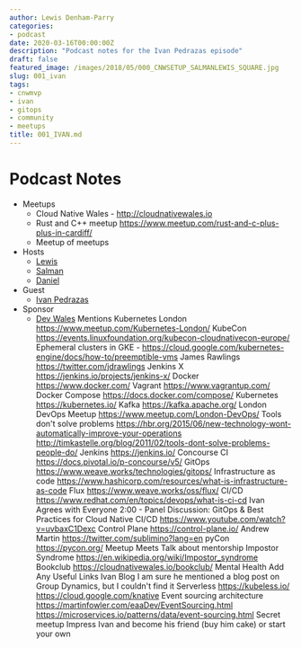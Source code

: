 ```yaml
---
author: Lewis Denham-Parry
categories:
- podcast
date: 2020-03-16T00:00:00Z
description: "Podcast notes for the Ivan Pedrazas episode"
draft: false
featured_image: /images/2018/05/000_CNWSETUP_SALMANLEWIS_SQUARE.jpg
slug: 001_ivan
tags:
- cnwmvp
- ivan
- gitops
- community
- meetups
title: 001_IVAN.md
---
```


# Podcast Notes

- Meetups
  - Cloud Native Wales - http://cloudnativewales.io
  - Rust and C++ meetup https://www.meetup.com/rust-and-c-plus-plus-in-cardiff/
  - Meetup of meetups
- Hosts
  - [Lewis](https://twitter.com/denhamparry)
  - [Salman](https://twitter.com/SoulmanIqbal)
  - [Daniel](https://twitter.com/plodtv)
- Guest
  - [Ivan Pedrazas](https://twitter.com/ipedrazas)
- Sponsor
  - [Dev Wales](https://devwales.com)
Mentions
Kubernetes London https://www.meetup.com/Kubernetes-London/
KubeCon https://events.linuxfoundation.org/kubecon-cloudnativecon-europe/
Ephemeral clusters in GKE - https://cloud.google.com/kubernetes-engine/docs/how-to/preemptible-vms
James Rawlings https://twitter.com/jdrawlings
Jenkins X https://jenkins.io/projects/jenkins-x/
Docker https://www.docker.com/
Vagrant https://www.vagrantup.com/
Docker Compose https://docs.docker.com/compose/
Kubernetes https://kubernetes.io/
Kafka https://kafka.apache.org/
London DevOps Meetup https://www.meetup.com/London-DevOps/
Tools don't solve problems
https://hbr.org/2015/06/new-technology-wont-automatically-improve-your-operations
http://timkastelle.org/blog/2011/02/tools-dont-solve-problems-people-do/
Jenkins https://jenkins.io/
Concourse CI https://docs.pivotal.io/p-concourse/v5/
GitOps https://www.weave.works/technologies/gitops/
Infrastructure as code https://www.hashicorp.com/resources/what-is-infrastructure-as-code
Flux https://www.weave.works/oss/flux/
CI/CD https://www.redhat.com/en/topics/devops/what-is-ci-cd
Ivan Agrees with Everyone 2:00 - Panel Discussion: GitOps & Best Practices for Cloud Native CI/CD https://www.youtube.com/watch?v=uvbaxC1Dexc
Control Plane https://control-plane.io/
Andrew Martin https://twitter.com/sublimino?lang=en
pyCon https://pycon.org/
Meetup Meets
Talk about mentorship
Impostor Syndrome https://en.wikipedia.org/wiki/Impostor_syndrome
Bookclub https://cloudnativewales.io/bookclub/
Mental Health
Add Any Useful Links
Ivan Blog
I am sure he mentioned a blog post on Group Dynamics, but I couldn't find it
Serverless
https://kubeless.io/
https://cloud.google.com/knative
Event sourcing architecture
https://martinfowler.com/eaaDev/EventSourcing.html
https://microservices.io/patterns/data/event-sourcing.html
Secret meetup
Impress Ivan and become his friend (buy him cake) or start your own
